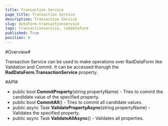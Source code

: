 ```yaml
---
title: Transaction Service
page_title: Transaction Service
description: Transaction Service
slug: dataform-transactionservice
tags: transactionservice, raddataform
published: True
position: 9
---
```


#Overview#

Transaction Service can be used to make operations over RadDataForm like Validation and Commit. It can be accessed thorugh the **RadDataForm.TransactionService** property.


#API#

- public bool **CommitProperty**(string propertyName) - Tries to commit the candidate value of the specified property.
- public bool **CommitAll**() - Tries to commit all candidate values.
- public async Task<bool> **ValidatePropertyAsync**(string propertyName) - Validates the specified property.
- public async Task<bool> **ValidateAllAsync**() - Validates all properties.




